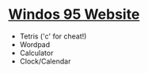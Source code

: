 # [Windos 95 Website](https://mycomputer.rocks/)

- Tetris ('c' for cheat!)
- Wordpad
- Calculator
- Clock/Calendar